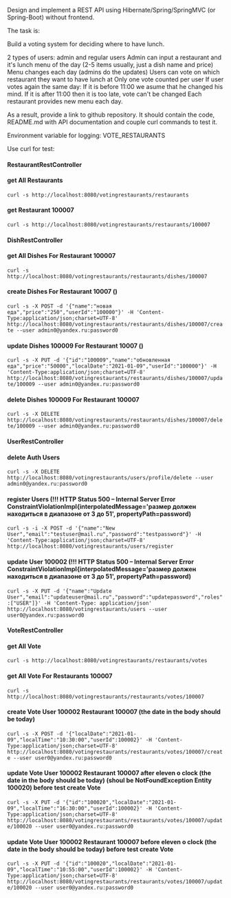 Design and implement a REST API using Hibernate/Spring/SpringMVC (or Spring-Boot) without frontend.

The task is:

Build a voting system for deciding where to have lunch.

2 types of users: admin and regular users
Admin can input a restaurant and it's lunch menu of the day (2-5 items usually, just a dish name and price)
Menu changes each day (admins do the updates)
Users can vote on which restaurant they want to have lunch at
Only one vote counted per user
If user votes again the same day:
If it is before 11:00 we asume that he changed his mind.
If it is after 11:00 then it is too late, vote can't be changed
Each restaurant provides new menu each day.

As a result, provide a link to github repository. It should contain the code, README.md with API documentation and couple curl commands to test it.

Environment variable for logging: VOTE_RESTAURANTS

Use curl for test:

####                RestaurantRestController

#### get All Restaurants
`curl -s http://localhost:8080/votingrestaurants/restaurants`

#### get Restaurant 100007
`curl -s http://localhost:8080/votingrestaurants/restaurants/100007`


####                DishRestController

#### get All Dishes For Restaurant 100007
`curl -s http://localhost:8080/votingrestaurants/restaurants/dishes/100007`

#### create Dishes For Restaurant 10007 ()
`curl -s -X POST -d '{"name":"новая еда","price":"250","userId":"100000"}' -H 'Content-Type:application/json;charset=UTF-8' http://localhost:8080/votingrestaurants/restaurants/dishes/100007/create --user admin0@yandex.ru:password0`

#### update Dishes 100009 For Restaurant 10007 ()
`curl -s -X PUT -d '{"id":"100009","name":"обновленная еда","price":"50000","localDate":"2021-01-09","userId":"100000"}' -H 'Content-Type:application/json;charset=UTF-8' http://localhost:8080/votingrestaurants/restaurants/dishes/100007/update/100009 --user admin0@yandex.ru:password0`

#### delete Dishes 100009 For Restaurant 100007
`curl -s -X DELETE http://localhost:8080/votingrestaurants/restaurants/dishes/100007/delete/100009 --user admin0@yandex.ru:password0`


####                UserRestController

#### delete Auth Users
`curl -s -X DELETE http://localhost:8080/votingrestaurants/users/profile/delete --user admin0@yandex.ru:password0`

#### register Users (!!! HTTP Status 500 – Internal Server Error ConstraintViolationImpl{interpolatedMessage='размер должен находиться в диапазоне от 3 до 51', propertyPath=password)
`curl -s -i -X POST -d '{"name":"New User","email":"testuser@mail.ru","password":"testpassword"}' -H 'Content-Type:application/json;charset=UTF-8' http://localhost:8080/votingrestaurants/users/register`

#### update User 100002 (!!! HTTP Status 500 – Internal Server Error ConstraintViolationImpl{interpolatedMessage='размер должен находиться в диапазоне от 3 до 51', propertyPath=password)
`curl -s -X PUT -d '{"name":"Update User","email":"updateuser@mail.ru","password":"updatepassword","roles":["USER"]}' -H 'Content-Type: application/json' http://localhost:8080/votingrestaurants/users --user user0@yandex.ru:password0`

####                VoteRestController

#### get All Vote
`curl -s http://localhost:8080/votingrestaurants/restaurants/votes`

#### get All Vote For Restaurants 100007
`curl -s http://localhost:8080/votingrestaurants/restaurants/votes/100007`

#### create Vote User 100002 Restaurant 100007 (the date in the body should be today)
`curl -s -X POST -d '{"localDate":"2021-01-09","localTime":"10:30:00","userId":100002}' -H 'Content-Type:application/json;charset=UTF-8' http://localhost:8080/votingrestaurants/restaurants/votes/100007/create --user user0@yandex.ru:password0`

#### update Vote User 100002 Restaurant 100007 after eleven o clock (the date in the body should be today) (shoul be NotFoundException Entity 100020) before test create Vote
`curl -s -X PUT -d '{"id":"100020","localDate":"2021-01-09","localTime":"16:30:00","userId":100002}' -H 'Content-Type:application/json;charset=UTF-8' http://localhost:8080/votingrestaurants/restaurants/votes/100007/update/100020 --user user0@yandex.ru:password0`

#### update Vote User 100002 Restaurant 100007 before eleven o clock (the date in the body should be today) before test create Vote
`curl -s -X PUT -d '{"id":"100020","localDate":"2021-01-09","localTime":"10:55:00","userId":100002}' -H 'Content-Type:application/json;charset=UTF-8' http://localhost:8080/votingrestaurants/restaurants/votes/100007/update/100020 --user user0@yandex.ru:password0`